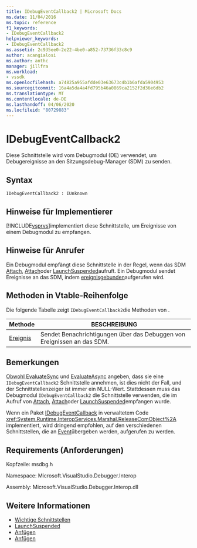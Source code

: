 ```yaml
---
title: IDebugEventCallback2 | Microsoft Docs
ms.date: 11/04/2016
ms.topic: reference
f1_keywords:
- IDebugEventCallback2
helpviewer_keywords:
- IDebugEventCallback2
ms.assetid: 2c935ee0-2e22-4be0-a852-73736f33c8c9
author: acangialosi
ms.author: anthc
manager: jillfra
ms.workload:
- vssdk
ms.openlocfilehash: a74825a955afdde03e63673c4b1b6afda5904953
ms.sourcegitcommit: 16a4a5da4a4fd795b46a0869ca2152f2d36e6db2
ms.translationtype: MT
ms.contentlocale: de-DE
ms.lasthandoff: 04/06/2020
ms.locfileid: "80729883"
---
```

# <a name="idebugeventcallback2"></a>IDebugEventCallback2
Diese Schnittstelle wird vom Debugmodul (DE) verwendet, um Debugereignisse an den Sitzungsdebug-Manager (SDM) zu senden.

## <a name="syntax"></a>Syntax

```
IDebugEventCallback2 : IUnknown
```

## <a name="notes-for-implementers"></a>Hinweise für Implementierer
 [!INCLUDE[vsprvs](../../../code-quality/includes/vsprvs_md.md)]implementiert diese Schnittstelle, um Ereignisse von einem Debugmodul zu empfangen.

## <a name="notes-for-callers"></a>Hinweise für Anrufer
 Ein Debugmodul empfängt diese Schnittstelle in der Regel, wenn das SDM [Attach](../../../extensibility/debugger/reference/idebugprogram2-attach.md), [Attach](../../../extensibility/debugger/reference/idebugengine2-attach.md)oder [LaunchSuspended](../../../extensibility/debugger/reference/idebugenginelaunch2-launchsuspended.md)aufruft. Ein Debugmodul sendet Ereignisse an das SDM, indem [ereignisgebunden](../../../extensibility/debugger/reference/idebugeventcallback2-event.md)aufgerufen wird.

## <a name="methods-in-vtable-order"></a>Methoden in Vtable-Reihenfolge
 Die folgende Tabelle zeigt `IDebugEventCallback2`die Methoden von .

|Methode|BESCHREIBUNG|
|------------|-----------------|
|[Ereignis](../../../extensibility/debugger/reference/idebugeventcallback2-event.md)|Sendet Benachrichtigungen über das Debuggen von Ereignissen an das SDM.|

## <a name="remarks"></a>Bemerkungen
 [Obwohl EvaluateSync](../../../extensibility/debugger/reference/idebugexpression2-evaluatesync.md) und [EvaluateAsync](../../../extensibility/debugger/reference/idebugexpression2-evaluateasync.md) angeben, dass sie eine `IDebugEventCallback2` Schnittstelle annehmen, ist dies nicht der Fall, und der Schnittstellenzeiger ist immer ein NULL-Wert. Stattdessen muss das Debugmodul `IDebugEventCallback2` die Schnittstelle verwenden, die im Aufruf von [Attach](../../../extensibility/debugger/reference/idebugprogram2-attach.md), [Attach](../../../extensibility/debugger/reference/idebugengine2-attach.md)oder [LaunchSuspended](../../../extensibility/debugger/reference/idebugenginelaunch2-launchsuspended.md)empfangen wurde.

 Wenn ein Paket [IDebugEventCallback](../../../extensibility/debugger/reference/idebugeventcallback2.md) in verwaltetem Code <xref:System.Runtime.InteropServices.Marshal.ReleaseComObject%2A> implementiert, wird dringend empfohlen, auf den verschiedenen Schnittstellen, die an [Event](../../../extensibility/debugger/reference/idebugeventcallback2-event.md)übergeben werden, aufgerufen zu werden.

## <a name="requirements"></a>Requirements (Anforderungen)
 Kopfzeile: msdbg.h

 Namespace: Microsoft.VisualStudio.Debugger.Interop

 Assembly: Microsoft.VisualStudio.Debugger.Interop.dll

## <a name="see-also"></a>Weitere Informationen
- [Wichtige Schnittstellen](../../../extensibility/debugger/reference/core-interfaces.md)
- [LaunchSuspended](../../../extensibility/debugger/reference/idebugenginelaunch2-launchsuspended.md)
- [Anfügen](../../../extensibility/debugger/reference/idebugprogram2-attach.md)
- [Anfügen](../../../extensibility/debugger/reference/idebugengine2-attach.md)
